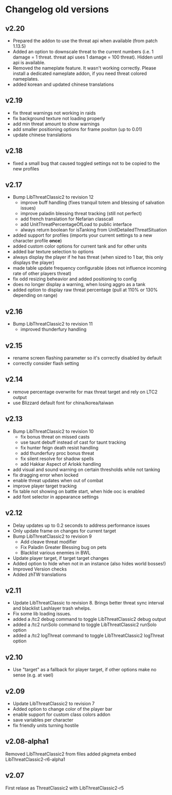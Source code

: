 # Changelog old versions

## v2.20

* Prepared the addon to use the threat api when available (from patch 1.13.5)
* Added an option to downscale threat to the current numbers (i.e. 1 damage = 1 threat. threat api uses 1 damage = 100 threat). Hidden until api is available.
* Removed the nameplate feature. It wasn't working correctly. Please install a dedicated nameplate addon, if you need threat colored nameplates.
* added korean and updated chinese translations


## v2.19

* fix threat warnings not working in raids
* fix background texture not loading properly
* add min threat amount to show warnings
* add smaller positioning options for frame positon (up to 0.01)
* update chinese translations

## v2.18

* fixed a small bug that caused toggled settings not to be copied to the new profiles

## v2.17

* Bump LibThreatClassic2 to revision 12
    * improve buff handling (fixes tranquil totem and blessing of salvation issues)
    * improve paladin blessing threat tracking (still not perfect)
    * add french translation for Nefarian classcall
    * add UnitThreatPercentageOfLoad to public interface
    * always return boolean for isTanking from UnitDetailedThreatSituation
* added support for profiles (imports your current settings to a new character profile **once**)
* added custom color options for current tank and for other units
* added bar texture selection to options
* always display the player if he has threat (when sized to 1 bar, this only displays the player)
* made table update frequency configurable (does not influence incoming rate of other players threat)
* fix odd resizing beheavior and added positioning to config
* does no longer display a warning, when losing aggro as a tank
* added option to display raw threat percentage (pull at 110% or 130% depending on range)

## v2.16

*  Bump LibThreatClassic2 to revision 11
    - improved thunderfury handling

## v2.15

* rename screen flashing parameter so it's correctly disabled by default
* correctly consider flash setting

## v2.14

* remove percentage overwrite for max threat target and rely on LTC2 output
* use Blizzard default font for china/korea/taiwan

## v2.13

* Bump LibThreatClassic2 to revision 10
    - fix bonus threat on missed casts
    - use taunt debuff instead of cast for taunt tracking
    - fix hunter feign death resist handling
    - add thunderfury proc bonus threat
    - fix silent resolve for shadow spells
    - add Hakkar Aspect of Arlokk handling
* add visual and sound warning on certain thresholds while not tanking
* fix dragging error when locked
* enable threat updates when out of combat
* improve player target tracking
* fix table not showing on battle start, when hide ooc is enabled
* add font selector in appearance settings

## v2.12

* Delay updates up to 0.2 seconds to address performance issues
* Only update frame on changes for current target
* Bump LibThreatClassic2 to revision 9
    - Add cleave threat modifier
    - Fix Paladin Greater Blessing bug on pets
    - Blacklist various enemies in BWL
* Update player target, if target target changes
* Added option to hide when not in an instance (also hides world bosses!)
* Improved Version checks
* Added zhTW translations

## v2.11

* Update LibThreatClassic to revision 8. Brings better threat sync interval and blacklist Lashlayer trash whelps.
* Fix some lib loading issues.
* added a /tc2 debug command to toggle LibThreatClassic2 debug output
* added a /tc2 runSolo command to toggle LibThreatClassic2 runSolo option
* added a /tc2 logThreat command to toggle LibThreatClassic2 logThreat option

## v2.10

* Use "target" as a fallback for player target, if other options make no sense (e.g. at vael)

## v2.09

* Update LibThreatClassic2 to revision 7
* Added option to change color of the player bar
* enable support for custom class colors addon
* save variables per character
* fix friendly units turning hostile

## v2.08-alpha1

Removed LibThreatClassic2 from files
added pkgmeta
embed LibThreatClassic2-r6-alpha1

## v2.07

First relase as ThreatClassic2 with LibThreatClassic2-r5